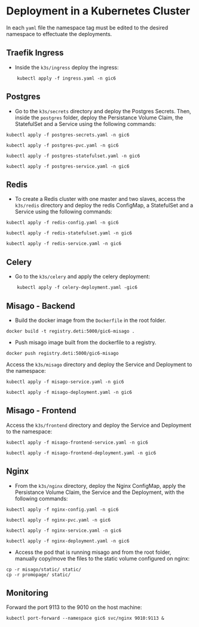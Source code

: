 # Deployment in a Kubernetes Cluster

In each `yaml` file the namespace tag must be edited to the desired namespace to effectuate the deployments.

## Traefik Ingress

- Inside the `k3s/ingress` deploy the ingress:
```
    kubectl apply -f ingress.yaml -n gic6
```


## Postgres

- Go to the `k3s/secrets` directory and deploy the Postgres Secrets. Then, inside the `postgres` folder, deploy the Persistance Volume Claim, the StatefulSet and a Service using the following commands:
```
kubectl apply -f postgres-secrets.yaml -n gic6

kubectl apply -f postgres-pvc.yaml -n gic6

kubectl apply -f postgres-statefulset.yaml -n gic6

kubectl apply -f postgres-service.yaml -n gic6
```


## Redis

- To create a Redis cluster with one master and two slaves, access the `k3s/redis` directory and deploy the redis ConfigMap, a StatefulSet and a Service using the following commands:
```
kubectl apply -f redis-config.yaml -n gic6

kubectl apply -f redis-statefulset.yaml -n gic6

kubectl apply -f redis-service.yaml -n gic6
```


## Celery

- Go to the `k3s/celery` and apply the celery deployment:
```
    kubectl apply -f celery-deployment.yaml -gic6
```


## Misago - Backend

- Build the docker image from the `Dockerfile` in the root folder.
```
docker build -t registry.deti:5000/gic6-misago .
```

- Push misago image built from the dockerfile to a registry.
```
docker push registry.deti:5000/gic6-misago
```

Access the `k3s/misago` directory and deploy the Service and Deployment to the namespace:
```
kubectl apply -f misago-service.yaml -n gic6

kubectl apply -f misago-deployment.yaml -n gic6
```


## Misago - Frontend

Access the `k3s/frontend` directory and deploy the Service and Deployment to the namespace:
```
kubectl apply -f misago-frontend-service.yaml -n gic6

kubectl apply -f misago-frontend-deployment.yaml -n gic6
```


## Nginx

- From the `k3s/nginx` directory, deploy the Nginx ConfigMap, apply the Persistance Volume Claim, the Service and the Deployment, with the following commands:
```
kubectl apply -f nginx-config.yaml -n gic6

kubectl apply -f nginx-pvc.yaml -n gic6

kubectl apply -f nginx-service.yaml -n gic6

kubectl apply -f nginx-deployment.yaml -n gic6
```

- Access the pod that is running misago and from the root folder, manually copy/move the files to the static volume configured on nginx:
```
cp -r misago/static/ static/
cp -r promopage/ static/
```



## Monitoring

Forward the port 9113 to the 9010 on the host machine:

```
kubectl port-forward --namespace gic6 svc/nginx 9010:9113 &
```


